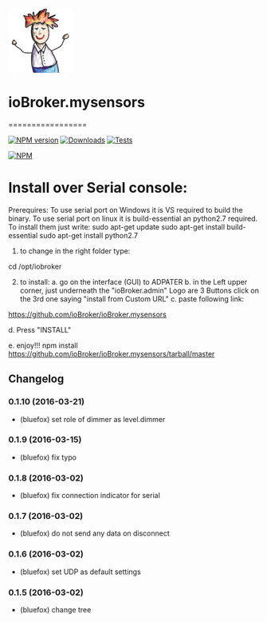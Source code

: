![Logo](admin/mysensors.png)
# ioBroker.mysensors
=================

[![NPM version](http://img.shields.io/npm/v/iobroker.mysensors.svg)](https://www.npmjs.com/package/iobroker.mysensors)
[![Downloads](https://img.shields.io/npm/dm/iobroker.mysensors.svg)](https://www.npmjs.com/package/iobroker.mysensors)
[![Tests](https://travis-ci.org/ioBroker/ioBroker.mysensors.svg?branch=master)](https://travis-ci.org/ioBroker/ioBroker.mysensors)

[![NPM](https://nodei.co/npm/iobroker.mysensors.png?downloads=true)](https://nodei.co/npm/iobroker.mysensors/)


# Install over Serial console:
Prerequires:
To use serial port on Windows it is VS required to build the binary.
To use serial port on linux it is build-essential an python2.7 required. To install them just write:
sudo apt-get update
sudo apt-get install build-essential
sudo apt-get install python2.7

1. to change in the right folder type:

cd /opt/iobroker

2. to install:
a. go on the interface (GUI) to ADPATER 
b. in the Left upper corner, just underneath the "ioBroker.admin" Logo are 3 Buttons click on the 3rd one saying "install from Custom URL"
c. paste following link:

https://github.com/ioBroker/ioBroker.mysensors

d. Press "INSTALL"

e. enjoy!!!
npm install https://github.com/ioBroker/ioBroker.mysensors/tarball/master

## Changelog
### 0.1.10 (2016-03-21)
* (bluefox) set role of dimmer as level.dimmer

### 0.1.9 (2016-03-15)
* (bluefox) fix typo

### 0.1.8 (2016-03-02)
* (bluefox) fix connection indicator for serial

### 0.1.7 (2016-03-02)
* (bluefox) do not send any data on disconnect

### 0.1.6 (2016-03-02)
* (bluefox) set UDP as default settings

### 0.1.5 (2016-03-02)
* (bluefox) change tree

